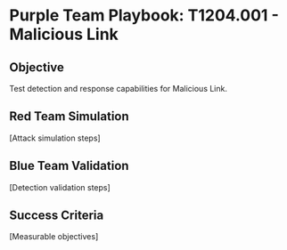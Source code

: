 # Purple Team Playbook: T1204.001 - Malicious Link

## Objective
Test detection and response capabilities for Malicious Link.

## Red Team Simulation
[Attack simulation steps]

## Blue Team Validation
[Detection validation steps]

## Success Criteria
[Measurable objectives]
